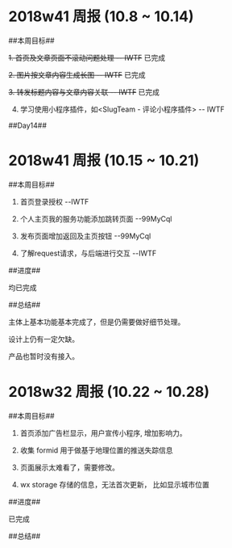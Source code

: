# 2018w41 周报 (10.8 ~ 10.14)

##本周目标##

~~1. 首页及文章页面不滚动问题处理 -- IWTF~~ 已完成

~~2. 图片按文章内容生成长图  -- IWTF~~     已完成

~~3. 转发标题内容与文章内容关联 -- IWTF~~   已完成

4. 学习使用小程序插件，如<SlugTeam - 评论小程序插件> -- IWTF

##Day14##
# 2018w41 周报 (10.15 ~ 10.21)
##本周目标##

1. 首页登录授权 --IWTF

2. 个人主页我的服务功能添加跳转页面 --99MyCql

3. 发布页面增加返回及主页按钮 --99MyCql

4. 了解request请求，与后端进行交互 --IWTF

##进度##

均已完成
  
  
##总结##

主体上基本功能基本完成了，但是仍需要做好细节处理。

设计上仍有一定欠缺。

产品也暂时没有接入。
# 2018w32 周报 (10.22 ~ 10.28)
##本周目标##

1. 首页添加广告栏显示，用户宣传小程序, 增加影响力。

2. 收集 formid 用于做基于地理位置的推送失踪信息

3. 页面展示太难看了，需要修改。

4. wx storage 存储的信息，无法首次更新， 比如显示城市位置

##进度##

已完成  
  
##总结##

